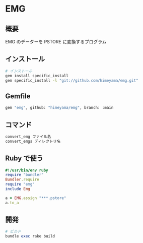 # EMG

## 概要
EMG のデーターを PSTORE に変換するプログラム

## インストール

```sh
# インストール
gem install specific_install
gem specific_install -l "git://github.com/himeyama/emg.git"
```

## Gemfile
```sh
gem "emg", github: "himeyama/emg", branch: :main
```


## コマンド
```sh
convert_emg ファイル名
convert_emgs ディレクトリ名
```

## Ruby で使う
```ruby
#!/usr/bin/env ruby
require "bundler"
Bundler.require
require "emg"
include Emg

a = EMG.assign "***.pstore"
a.to_a
```

## 開発

```ruby
# ビルド
bundle exec rake build
```